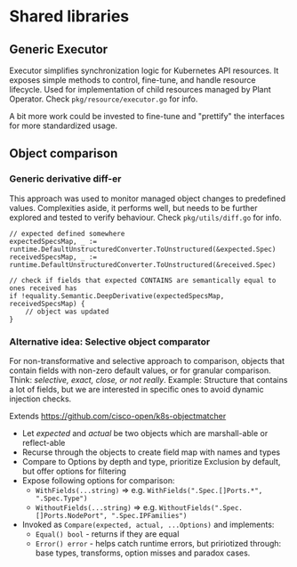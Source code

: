 # Shared libraries

## Generic Executor
Executor simplifies synchronization logic for Kubernetes API resources.
It exposes simple methods to control, fine-tune, and handle resource lifecycle.
Used for implementation of child resources managed by Plant Operator.
Check `pkg/resource/executor.go` for info.

A bit more work could be invested to fine-tune and "prettify" the interfaces for more standardized usage.

## Object comparison

### Generic derivative diff-er
This approach was used to monitor managed object changes to predefined values.
Complexities aside, it performs well, but needs to be further explored and tested to verify behaviour.
Check `pkg/utils/diff.go` for info.
```golang
// expected defined somewhere
expectedSpecsMap, _ := runtime.DefaultUnstructuredConverter.ToUnstructured(&expected.Spec)
receivedSpecsMap, _ := runtime.DefaultUnstructuredConverter.ToUnstructured(&received.Spec)

// check if fields that expected CONTAINS are semantically equal to ones received has
if !equality.Semantic.DeepDerivative(expectedSpecsMap, receivedSpecsMap) {
    // object was updated
}
```

### Alternative idea: Selective object comparator
For non-transformative and selective approach to comparison, objects that contain fields with non-zero default values,
or for granular comparison.
Think: _selective, exact, close, or not really_.
Example: Structure that contains a lot of fields, but we are interested in specific ones to avoid dynamic injection checks.

Extends https://github.com/cisco-open/k8s-objectmatcher

- Let _expected_ and _actual_ be two objects which are marshall-able or reflect-able
- Recurse through the objects to create field map with names and types
- Compare to Options by depth and type, prioritize Exclusion by default, but offer options for filtering
- Expose following options for comparison:
    - `WithFields(...string)` => e.g. `WithFields(".Spec.[]Ports.*", ".Spec.Type")`
    - `WithoutFields(...string)` => e.g. `WithoutFields(".Spec.[]Ports.NodePort", ".Spec.IPFamilies")`
- Invoked as `Compare(expected, actual, ...Options)` and implements:
    - `Equal() bool` - returns if they are equal
    - `Error() error` - helps catch runtime errors, but pririotized through: base types, transforms, option misses and paradox cases.

